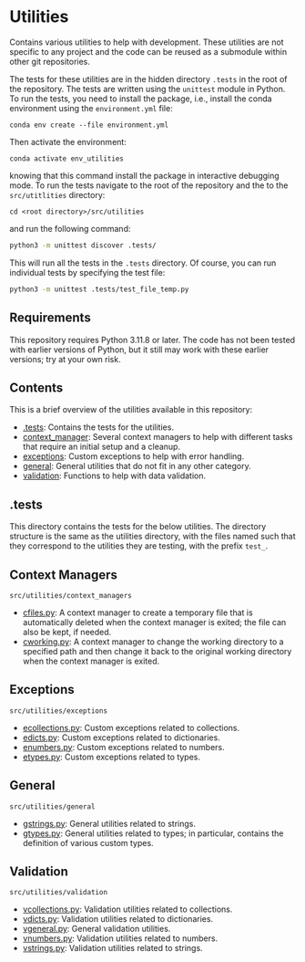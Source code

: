 # Utilities

Contains various utilities to help with development. These utilities are not
specific to any project and the code can be reused as a submodule within other
git repositories.

The tests for these utilities are in the hidden directory `.tests` in the root
of the repository. The tests are written using the `unittest` module in Python.
To run the tests, you need to install the package, i.e., install the conda
environment using the `environment.yml` file:
```commandline
conda env create --file environment.yml
```
Then activate the environment:
```commandline
conda activate env_utilities
```
knowing that this command install the package in interactive debugging mode. To
run the tests navigate to the root of the repository and the to the
`src/utitlities` directory:
```text
cd <root directory>/src/utilities
```
and run the following command:
```bash
python3 -m unittest discover .tests/
```
This will run all the tests in the `.tests` directory. Of course, you can run
individual tests by specifying the test file:
```bash
python3 -m unittest .tests/test_file_temp.py
```

## Requirements

This repository requires Python $3.11.8$ or later. The code has not been tested
with earlier versions of Python, but it still may work with these earlier
versions; try at your own risk.

## Contents

This is a brief overview of the utilities available in this repository:

- [.tests](#tests): Contains the tests for the utilities.
- [context_manager](#context-managers): Several context managers to help with
  different tasks that require an initial setup and a cleanup.
- [exceptions](#exceptions): Custom exceptions to help with error handling.
- [general](#general): General utilities that do not fit in any other category.
- [validation](#validation): Functions to help with data validation.

## .tests

This directory contains the tests for the below utilities. The directory
structure is the same as the utilities directory, with the files named such
that they correspond to the utilities they are testing, with the prefix
`test_`.

## Context Managers

```commandline
src/utilities/context_managers
```

- [cfiles.py](src/utilities/context_managers/cfiles.py): A context manager to 
  create a temporary file that is automatically deleted when the context
  manager is exited; the file can also be kept, if needed.
- [cworking.py](src/utilities/context_managers/cworking.py): A context manager
  to change the working directory to a specified path and then change it back
  to the original working directory when the context manager is exited.

## Exceptions
    
```commandline
src/utilities/exceptions
```

- [ecollections.py](src/utilities/exceptions/ecollections.py): Custom
  exceptions related to collections.
- [edicts.py](src/utilities/exceptions/edicts.py): Custom exceptions related to
  dictionaries.
- [enumbers.py](src/utilities/exceptions/enumbers.py): Custom exceptions
  related to numbers.
- [etypes.py](src/utilities/exceptions/etypes.py): Custom exceptions related to
  types.

## General

```commandline
src/utilities/general
```

- [gstrings.py](src/utilities/general/gstrings.py): General utilities related
  to strings.
- [gtypes.py](src/utilities/general/gtypes.py): General utilities related to
  types; in particular, contains the definition of various custom types.

## Validation

```commandline
src/utilities/validation
```

- [vcollections.py](src/utilities/validation/vcollections.py): Validation
  utilities related to collections.
- [vdicts.py](src/utilities/validation/vdicts.py): Validation utilities related
  to dictionaries.
- [vgeneral.py](src/utilities/validation/vgeneral.py): General validation
  utilities.
- [vnumbers.py](src/utilities/validation/vnumbers.py): Validation utilities
  related to numbers.
- [vstrings.py](src/utilities/validation/vstrings.py): Validation utilities
  related to strings.
